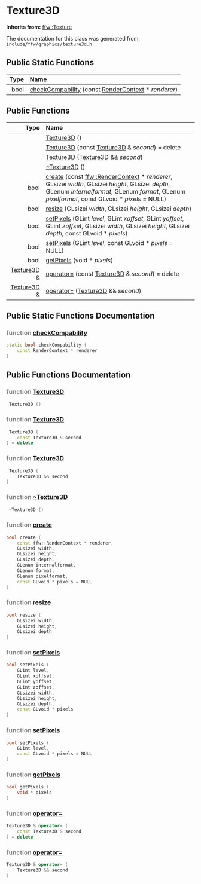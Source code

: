 Texture3D
===================================


**Inherits from:** [ffw::Texture](ffw_Texture.html)

The documentation for this class was generated from: `include/ffw/graphics/texture3d.h`



## Public Static Functions

| Type | Name |
| -------: | :------- |
|  bool | [checkCompability](#1cd454d3) (const [RenderContext](ffw_RenderContext.html) * _renderer_)  |


## Public Functions

| Type | Name |
| -------: | :------- |
|   | [Texture3D](#9c285233) ()  |
|   | [Texture3D](#f429a6e4) (const [Texture3D](ffw_Texture3D.html) & _second_) = delete  |
|   | [Texture3D](#227b8e99) ([Texture3D](ffw_Texture3D.html) && _second_)  |
|   | [~Texture3D](#b52e5503) ()  |
|  bool | [create](#10729189) (const [ffw::RenderContext](ffw_RenderContext.html) * _renderer_, GLsizei _width_, GLsizei _height_, GLsizei _depth_, GLenum _internalformat_, GLenum _format_, GLenum _pixelformat_, const GLvoid * _pixels_ = NULL)  |
|  bool | [resize](#e0d789c3) (GLsizei _width_, GLsizei _height_, GLsizei _depth_)  |
|  bool | [setPixels](#7c3f0006) (GLint _level_, GLint _xoffset_, GLint _yoffset_, GLint _zoffset_, GLsizei _width_, GLsizei _height_, GLsizei _depth_, const GLvoid * _pixels_)  |
|  bool | [setPixels](#26abeae1) (GLint _level_, const GLvoid * _pixels_ = NULL)  |
|  bool | [getPixels](#d7805468) (void * _pixels_)  |
|  [Texture3D](ffw_Texture3D.html) & | [operator=](#c7760e97) (const [Texture3D](ffw_Texture3D.html) & _second_) = delete  |
|  [Texture3D](ffw_Texture3D.html) & | [operator=](#594cafb2) ([Texture3D](ffw_Texture3D.html) && _second_)  |


## Public Static Functions Documentation

### <span style="opacity:0.5;">function</span> <a id="1cd454d3" href="#1cd454d3">checkCompability</a>

```cpp
static bool checkCompability (
    const RenderContext * renderer
) 
```





## Public Functions Documentation

### <span style="opacity:0.5;">function</span> <a id="9c285233" href="#9c285233">Texture3D</a>

```cpp
 Texture3D () 
```



### <span style="opacity:0.5;">function</span> <a id="f429a6e4" href="#f429a6e4">Texture3D</a>

```cpp
 Texture3D (
    const Texture3D & second
) = delete 
```



### <span style="opacity:0.5;">function</span> <a id="227b8e99" href="#227b8e99">Texture3D</a>

```cpp
 Texture3D (
    Texture3D && second
) 
```



### <span style="opacity:0.5;">function</span> <a id="b52e5503" href="#b52e5503">~Texture3D</a>

```cpp
 ~Texture3D () 
```



### <span style="opacity:0.5;">function</span> <a id="10729189" href="#10729189">create</a>

```cpp
bool create (
    const ffw::RenderContext * renderer,
    GLsizei width,
    GLsizei height,
    GLsizei depth,
    GLenum internalformat,
    GLenum format,
    GLenum pixelformat,
    const GLvoid * pixels = NULL
) 
```



### <span style="opacity:0.5;">function</span> <a id="e0d789c3" href="#e0d789c3">resize</a>

```cpp
bool resize (
    GLsizei width,
    GLsizei height,
    GLsizei depth
) 
```



### <span style="opacity:0.5;">function</span> <a id="7c3f0006" href="#7c3f0006">setPixels</a>

```cpp
bool setPixels (
    GLint level,
    GLint xoffset,
    GLint yoffset,
    GLint zoffset,
    GLsizei width,
    GLsizei height,
    GLsizei depth,
    const GLvoid * pixels
) 
```



### <span style="opacity:0.5;">function</span> <a id="26abeae1" href="#26abeae1">setPixels</a>

```cpp
bool setPixels (
    GLint level,
    const GLvoid * pixels = NULL
) 
```



### <span style="opacity:0.5;">function</span> <a id="d7805468" href="#d7805468">getPixels</a>

```cpp
bool getPixels (
    void * pixels
) 
```



### <span style="opacity:0.5;">function</span> <a id="c7760e97" href="#c7760e97">operator=</a>

```cpp
Texture3D & operator= (
    const Texture3D & second
) = delete 
```



### <span style="opacity:0.5;">function</span> <a id="594cafb2" href="#594cafb2">operator=</a>

```cpp
Texture3D & operator= (
    Texture3D && second
) 
```






